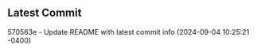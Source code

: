 
## Latest Commit
570563e - Update README with latest commit info (2024-09-04 10:25:21 -0400) <Yunxi-Zhou>
